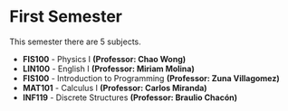 # First Semester

This semester there are 5 subjects.

- **FIS100** - Physics I **(Professor: Chao Wong)**
- **LIN100** - English I **(Professor: Miriam Molina)**
- **FIS100** - Introduction to Programming **(Professor: Zuna Villagomez)**
- **MAT101** - Calculus I **(Professor: Carlos Miranda)**
- **INF119** - Discrete Structures **(Professor: Braulio Chacón)**


